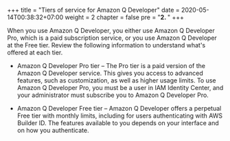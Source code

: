 +++
title = "Tiers of service for Amazon Q Developer"
date = 2020-05-14T00:38:32+07:00
weight = 2
chapter = false
pre = "<b>2. </b>"
+++

When you use Amazon Q Developer, you either use Amazon Q Developer Pro, which is a paid subscription service, or you use Amazon Q Developer at the Free tier. Review the following information to understand what's offered at each tier.

- Amazon Q Developer Pro tier – The Pro tier is a paid version of the Amazon Q Developer service. This gives you access to advanced features, such as customization, as well as higher usage limits. To use Amazon Q Developer Pro, you must be a user in IAM Identity Center, and your administrator must subscribe you to Amazon Q Developer Pro.

- Amazon Q Developer Free tier – Amazon Q Developer offers a perpetual Free tier with monthly limits, including for users authenticating with AWS Builder ID. The features available to you depends on your interface and on how you authenticate.
